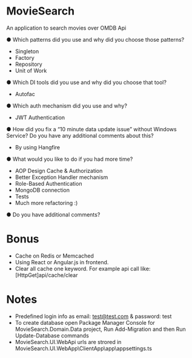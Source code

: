 # MovieSearch
An application to search movies over OMDB Api

● Which patterns did you use and why did you choose those patterns?
- Singleton
- Factory
- Repository
- Unit of Work

● Which DI tools did you use and why did you choose that tool?
- Autofac

● Which auth mechanism did you use and why?
- JWT Authentication

● How did you fix a “10 minute data update issue” without Windows Service?
Do you have any additional comments about this?
- By using Hangfire

● What would you like to do if you had more time?
- AOP Design Cache & Authorization
- Better Exception Handler mechanism
- Role-Based Authentication
- MongoDB connection
- Tests
- Much more refactoring :)

● Do you have additional comments?

# Bonus
- Cache on Redis or Memcached
- Using React or Angular.js in frontend.
- Clear all cache one keyword. For example api call like: [HttpGet]api/cache/clear

# Notes
- Predefined login info as email: test@test.com & password: test
- To create database open Package Manager Console for MovieSearch.Domain.Data project, Run Add-Migration and then Run Update-Database commands
- MovieSearch.UI.WebApi urls are strored in MovieSearch.UI.WebApp\ClientApp\app\appsettings.ts
